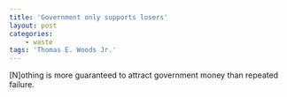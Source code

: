 ```yaml
---
title: 'Government only supports losers'
layout: post
categories:
    - waste
tags: 'Thomas E. Woods Jr.'
---
```


\[N\]othing is more guaranteed to attract government money than repeated failure.
